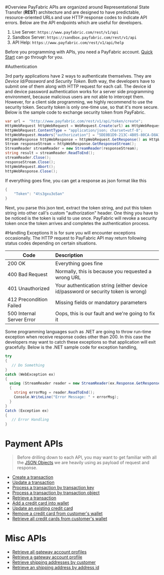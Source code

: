 #Overview
PayFabric APIs are organized around Representational State Transfer (**REST**) architecture and are designed to have predictable, resource-oriented URLs and use HTTP response codes to indicate API errors. Below are the API endpoints which are useful for developers.

1. Live Server:    ``https://www.payfabric.com/rest/v1/api``
1. Sandbox Server: ``https://sandbox.payfabric.com/rest/v1/api``
1. API Help: ``https://www.payfabric.com/rest/v1/api/help``

Before you programming with APIs, you need a PayFabric account. [Quick Start](https://github.com/PayFabric/Portal/wiki) can go through for you.

#Authentication

3rd party applications have 2 ways to authenticate themselves. They are _Device Id/Password_ and _Security Token_. Both way, the developers have to submit one of them along with HTTP request for each call. The device id and device password authentication works for a server side programming environment, because malicious users are not able to intercept them. However, for a client side programming, we highly recommend to use the security token. Security token is only one-time use, so that it's more secure. Below is the sample code to exchange security token from PayFabric. 

```c#
var url =  "http://www.payfabric.com/rest/v1/api/token/create";
HttpWebRequest httpWebRequest = WebRequest.Create(url) as HttpWebRequest;
httpWebRequest.ContentType = "application/json; charset=utf-8";
httpWebRequest.Headers["authorization"] = "5DE0B1D9-213C-4B05-80CA-D8A125977E20|6ytesddd*7";
HttpWebResponse httpWebResponse = httpWebRequest.GetResponse() as HttpWebResponse;
Stream responseStream = httpWebResponse.GetResponseStream();
StreamReader streamReader = new StreamReader(responseStream);
string result = streamReader.ReadToEnd();
streamReader.Close();
responseStream.Close();
httpWebRequest.Abort();
httpWebResponse.Close();
```
If everything goes fine, you can get a response as json format like this
```c#
{
    "Token": "4ts3gxu3o5an"
}
```
Next, you parse this json text, extract the token string, and put this token string into other call's custom "authorization" header. One thing you have to be noticed is the token is valid to use once. PayFabric will revoke a security token once the token arrives and completes the authentication process.

#Handling Exceptions
It is for sure you will encounter exceptions occasionally. The HTTP request to PayFabric API may return following status codes depending on certain situations.

| Code        | Description| 
| -------------|:-------------| 
| 200 OK| Everything goes fine | 
| 400 Bad Request | Normally, this is because you requested a wrong URL |
| 401 Unauthorized| Your authentication string (either device id/password or security token is wrong)|  
| 412 Precondition Failed| Missing fields or mandatory parameters|  
| 500 Internal Server Error| Oops, this is our fault and we're going to fix it |

Some programming languages such as .NET are going to throw run-time exception when receive response codes other than 200. In this case the developers may want to catch these exceptions so that application will exit gracefully. Below is the .NET sample code for exception handling, 
```c#
try
{
   // Do Something
}
catch (WebException ex)
{
  using (StreamReader reader = new StreamReader(ex.Response.GetResponseStream()))
  {
    string errorMsg = reader.ReadToEnd();
    Console.WriteLine("Error Message: " + errorMsg);
  }
}
Catch (Exception ex)
{
   // Error Handling
}
```

# Payment APIs


> Before drilling down to each API, you may want to get familiar with all the [JSON Objects](https://github.com/PayFabric/APIs/wiki) we are heavily using as payload of request and response. 


* [Create a transaction](https://www.payfabric.com)
* [Update a transaction](https://www.payfabric.com)
* [Process a transaction by transaction key](https://www.payfabric.com)
* [Process a transaction by transaction object](https://www.payfabric.com)
* [Retrieve a transaction](https://www.payfabric.com)
* [Add a credit card into wallet](https://www.payfabric.com)
* [Update an existing credit card](https://www.payfabric.com)
* [Remove a credit card from customer's wallet](https://www.payfabric.com)
* [Retrieve all credit cards from customer's wallet](https://www.payfabric.com)

# Misc APIs
* [Retrieve all gateway account profiles](https://www.payfabric.com)
* [Retrieve a gateway account profile](https://www.payfabric.com)
* [Retrieve shipping addresses by customer](https://www.payfabric.com)
* [Retrieve an shipping address by address id](https://www.payfabric.com)
